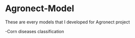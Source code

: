 # Agronect-Model
These are every models that I developed for Agronect project

-Corn diseases classification
